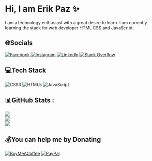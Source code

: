 # Hi, I am Erik Paz ✨
I am a technology enthusiast with a great desire to learn. I am currently learning the stack for web developer HTML CSS and JavaScript.

## 🌐Socials
[![Facebook](https://img.shields.io/badge/Facebook-%231877F2.svg?logo=Facebook&logoColor=white)](https://facebook.com/iamerikpaz) [![Instagram](https://img.shields.io/badge/Instagram-%23E4405F.svg?logo=Instagram&logoColor=white)](https://instagram.com/iamerikpaz) [![LinkedIn](https://img.shields.io/badge/LinkedIn-%230077B5.svg?logo=linkedin&logoColor=white)](https://linkedin.com/in/erikpaz) [![Stack Overflow](https://img.shields.io/badge/-Stackoverflow-FE7A16?logo=stack-overflow&logoColor=white)](https://stackoverflow.com/users/14480835) 

## 💻Tech Stack
![CSS3](https://img.shields.io/badge/css3-%231572B6.svg?style=for-the-badge&logo=css3&logoColor=white) ![HTML5](https://img.shields.io/badge/html5-%23E34F26.svg?style=for-the-badge&logo=html5&logoColor=white) ![JavaScript](https://img.shields.io/badge/javascript-%23323330.svg?style=for-the-badge&logo=javascript&logoColor=%23F7DF1E)
## 📊GitHub Stats :
![](https://github-readme-stats.vercel.app/api?username=iamerikpaz&theme=radical&hide_border=false&include_all_commits=false&count_private=true)<br/>
![](https://github-readme-streak-stats.herokuapp.com/?user=iamerikpaz&theme=radical&hide_border=false)<br/>
![](https://github-readme-stats.vercel.app/api/top-langs/?username=iamerikpaz&theme=radical&hide_border=false&include_all_commits=false&count_private=true&layout=compact)

  ## 💰You can help me by Donating
  [![BuyMeACoffee](https://img.shields.io/badge/Buy%20Me%20a%20Coffee-ffdd00?style=for-the-badge&logo=buy-me-a-coffee&logoColor=black)](https://buymeacoffee.com/erikpaz) [![PayPal](https://img.shields.io/badge/PayPal-00457C?style=for-the-badge&logo=paypal&logoColor=white)](https://paypal.me/llensomlle) 

<!--
**iamerikpaz/iamerikpaz** is a ✨ _special_ ✨ repository because its `README.md` (this file) appears on your GitHub profile.

Here are some ideas to get you started:

- 🔭 I’m currently working on ...
- 🌱 I’m currently learning ...
- 👯 I’m looking to collaborate on ...
- 🤔 I’m looking for help with ...
- 💬 Ask me about ...
- 📫 How to reach me: ...
- 😄 Pronouns: ...
- ⚡ Fun fact: ...
-->
